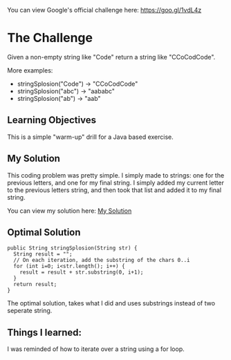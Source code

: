 You can view Google's official challenge here: https://goo.gl/1vdL4z

# The Challenge

Given a non-empty string like "Code" return a string like "CCoCodCode".

More examples:
- stringSplosion("Code") → "CCoCodCode"
- stringSplosion("abc") → "aababc"
- stringSplosion("ab") → "aab"

## Learning Objectives
This is a simple "warm-up" drill for a Java based exercise.

## My Solution
This coding problem was pretty simple.  I simply made to strings: one for the previous letters, and one for my final string.  I simply added my current letter to the previous letters string, and then took that list and added it to my final string.

You can view my solution here: <a href="mySolution.java">My Solution</a>

## Optimal Solution
```
public String stringSplosion(String str) {
  String result = "";
  // On each iteration, add the substring of the chars 0..i
  for (int i=0; i<str.length(); i++) {
    result = result + str.substring(0, i+1);
  }
  return result;
}
```
The optimal solution, takes what I did and uses substrings instead of two seperate string.

## Things I learned:
I was reminded of how to iterate over a string using a for loop.
